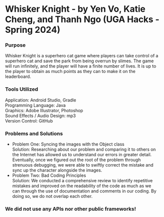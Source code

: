 # Whisker Knight - by Yen Vo, Katie Cheng, and Thanh Ngo (UGA Hacks - Spring 2024)

### **Purpose**<br>
Whisker Knight is a superhero cat game where players can take control of a superhero cat and save the park from being overrun by slimes. The game will run infinitely, and the player will have a finite number of lives. It is up to the player to obtain as much points as they can to make it on the leaderboard.

### **Tools Utilized**<br>
Application: Android Studio, Gradle<br>
Programming Language: Java<br>
Graphics: Adobe Illustrator, Photoshop<br>
Sound Effects / Audio Design: mp3<br>
Version Control: GitHub<br>

### **Problems and Solutions**<br>
- Problem One: Syncing the images with the Object class<br>
Solution: Researching about our problem and comparing it to others on the Internet has allowed us to understand our errors in greater detail. Eventually, once we figured out the root of the problem through strenuous debugging, we were able to swiftly correct the mistake and sync up the character alongside the images.<br>
- Problem Two: Bad Coding Principles<br>
Solution: We conducted a comprehensive review to identify repetitive mistakes and improved on the readability of the code as much as we can through the use of documentation and comments in our coding. By doing so, we do not overlap each other.

### **We did not use any APIs nor other public frameworks!**
